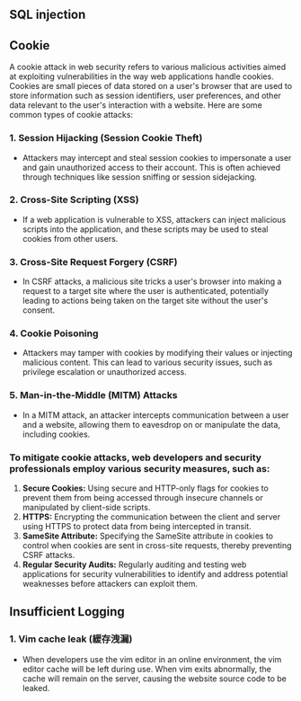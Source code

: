 ## SQL injection

## Cookie 
A cookie attack in web security refers to various malicious activities aimed at exploiting vulnerabilities in the way web applications handle cookies. Cookies are small pieces of data stored on a user's browser that are used to store information such as session identifiers, user preferences, and other data relevant to the user's interaction with a website. Here are some common types of cookie attacks:
### 1. Session Hijacking (Session Cookie Theft)
- Attackers may intercept and steal session cookies to impersonate a user and gain unauthorized access to their account. This is often achieved through techniques like session sniffing or session sidejacking.
### 2. Cross-Site Scripting (XSS)
- If a web application is vulnerable to XSS, attackers can inject malicious scripts into the application, and these scripts may be used to steal cookies from other users.
### 3. Cross-Site Request Forgery (CSRF)
- In CSRF attacks, a malicious site tricks a user's browser into making a request to a target site where the user is authenticated, potentially leading to actions being taken on the target site without the user's consent.
### 4. Cookie Poisoning
- Attackers may tamper with cookies by modifying their values or injecting malicious content. This can lead to various security issues, such as privilege escalation or unauthorized access.
### 5. Man-in-the-Middle (MITM) Attacks
- In a MITM attack, an attacker intercepts communication between a user and a website, allowing them to eavesdrop on or manipulate the data, including cookies.

### To mitigate cookie attacks, web developers and security professionals employ various security measures, such as:
1. **Secure Cookies:** Using secure and HTTP-only flags for cookies to prevent them from being accessed through insecure channels or manipulated by client-side scripts.
2. **HTTPS:** Encrypting the communication between the client and server using HTTPS to protect data from being intercepted in transit.
3. **SameSite Attribute:** Specifying the SameSite attribute in cookies to control when cookies are sent in cross-site requests, thereby preventing CSRF attacks.
4. **Regular Security Audits:** Regularly auditing and testing web applications for security vulnerabilities to identify and address potential weaknesses before attackers can exploit them.



## Insufficient Logging
### 1. Vim cache leak (緩存洩漏)
- When developers use the vim editor in an online environment, the vim editor cache will be left during use. When vim exits abnormally, the cache will remain on the server, causing the website source code to be leaked.
